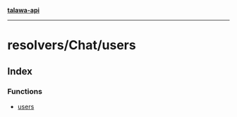 [**talawa-api**](../../../README.md)

***

# resolvers/Chat/users

## Index

### Functions

- [users](functions/users.md)
